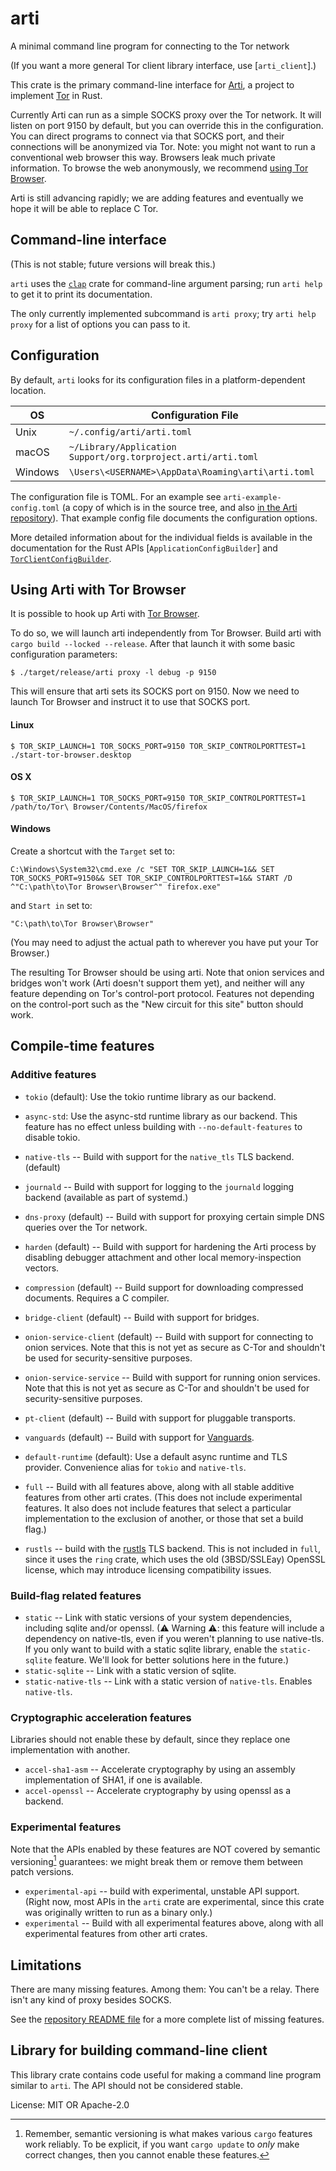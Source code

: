 # arti

A minimal command line program for connecting to the Tor network

(If you want a more general Tor client library interface, use
[`arti_client`].)

This crate is the primary command-line interface for
[Arti](https://gitlab.torproject.org/tpo/core/arti/), a project to implement
[Tor](https://www.torproject.org/) in Rust.

Currently Arti can run as a simple SOCKS proxy over the Tor network.
It will listen on port 9150 by default,
but you can override this in the configuration.
You can direct programs to connect via that SOCKS port,
and their connections will be anonymized via Tor.
Note: you might not want to run a conventional web browser this way.
Browsers leak much private information.
To browse the web anonymously,
we recommend [using Tor Browser](#using-arti-with-tor-browser).

Arti is still advancing rapidly; we are adding features and eventually
we hope it will be able to replace C Tor.

## Command-line interface

(This is not stable; future versions will break this.)

`arti` uses the [`clap`](https://docs.rs/clap/) crate for command-line
argument parsing; run `arti help` to get it to print its documentation.

The only currently implemented subcommand is `arti proxy`; try `arti help
proxy` for a list of options you can pass to it.

## Configuration

By default, `arti` looks for its configuration files in a platform-dependent
location.

| OS      | Configuration File                                 |
|---------|----------------------------------------------------|
| Unix    | `~/.config/arti/arti.toml`                         |
| macOS   | `~/Library/Application Support/org.torproject.arti/arti.toml`     |
| Windows | `\Users\<USERNAME>\AppData\Roaming\arti\arti.toml` |

The configuration file is TOML.
For an example see `arti-example-config.toml`
(a copy of which is in the source tree,
and also
[in the Arti repository](https://gitlab.torproject.org/tpo/core/arti/-/blob/main/crates/arti/src/arti-example-config.toml)).
That example config file documents the configuration options.

More detailed information about for the individual fields is available in the documentation
for the Rust APIs [`ApplicationConfigBuilder`] and
[`TorClientConfigBuilder`](arti_client::config::TorClientConfigBuilder).

## Using Arti with Tor Browser

It is possible to hook up Arti with
[Tor Browser](https://www.torproject.org/download/).

To do so, we will launch arti independently from Tor Browser. Build arti with
`cargo build --locked --release`.  After that launch it with some basic
configuration parameters:

```text
$ ./target/release/arti proxy -l debug -p 9150
```

This will ensure that arti sets its SOCKS port on 9150. Now we need to launch
Tor Browser and instruct it to use that SOCKS port.

#### Linux

```text
$ TOR_SKIP_LAUNCH=1 TOR_SOCKS_PORT=9150 TOR_SKIP_CONTROLPORTTEST=1 ./start-tor-browser.desktop
```

#### OS X

```text
$ TOR_SKIP_LAUNCH=1 TOR_SOCKS_PORT=9150 TOR_SKIP_CONTROLPORTTEST=1 /path/to/Tor\ Browser/Contents/MacOS/firefox
```

#### Windows

Create a shortcut with the `Target` set to:

```text
C:\Windows\System32\cmd.exe /c "SET TOR_SKIP_LAUNCH=1&& SET TOR_SOCKS_PORT=9150&& SET TOR_SKIP_CONTROLPORTTEST=1&& START /D ^"C:\path\to\Tor Browser\Browser^" firefox.exe"
```

and `Start in` set to:

```text
"C:\path\to\Tor Browser\Browser"
```

(You may need to adjust the actual path to wherever you have put your Tor
Browser.)

The resulting Tor Browser should be using arti.  Note that onion services
and bridges won't work (Arti doesn't support them yet), and neither will
any feature depending on Tor's control-port protocol. Features not depending
on the control-port such as the "New circuit for this site" button should
work.

## Compile-time features

### Additive features

* `tokio` (default): Use the tokio runtime library as our backend.
* `async-std`: Use the async-std runtime library as our backend. This
  feature has no effect unless building with `--no-default-features` to
  disable tokio.
* `native-tls` -- Build with support for the `native_tls` TLS backend.
  (default)
* `journald` -- Build with support for logging to the `journald` logging
  backend (available as part of systemd.)
* `dns-proxy` (default) -- Build with support for proxying certain simple
  DNS queries over the Tor network.
* `harden` (default) -- Build with support for hardening the Arti process by
  disabling debugger attachment and other local memory-inspection vectors.
* `compression` (default) -- Build support for downloading compressed
  documents. Requires a C compiler.
* `bridge-client` (default) -- Build with support for bridges.
* `onion-service-client` (default) -- Build with support for connecting to
  onion services. Note that this is not yet as secure as C-Tor and shouldn't
  be used for security-sensitive purposes.
* `onion-service-service` -- Build with support for running onion services.
  Note that this is not yet as secure as C-Tor and shouldn't
  be used for security-sensitive purposes.
* `pt-client` (default) -- Build with support for pluggable transports.
* `vanguards` (default) -- Build with support for [Vanguards](https://spec.torproject.org/vanguards-spec/).

* `default-runtime` (default): Use a default async runtime and TLS provider.
  Convenience alias for `tokio` and `native-tls`.

* `full` -- Build with all features above, along with all stable additive
  features from other arti crates.  (This does not include experimental
  features. It also does not include features that select a particular
  implementation to the exclusion of another, or those that set a build
  flag.)

* `rustls` -- build with the [rustls](https://github.com/rustls/rustls)
  TLS backend.  This is not included in `full`, since it uses the
  `ring` crate, which uses the old (3BSD/SSLEay) OpenSSL license, which may
  introduce licensing compatibility issues.

### Build-flag related features

* `static` -- Link with static versions of your system dependencies,
  including sqlite and/or openssl.  (⚠ Warning ⚠: this feature will include
  a dependency on native-tls, even if you weren't planning to use
  native-tls.  If you only want to build with a static sqlite library,
  enable the `static-sqlite` feature.  We'll look for better solutions here
  in the future.)
* `static-sqlite` -- Link with a static version of sqlite.
* `static-native-tls` -- Link with a static version of `native-tls`. Enables
  `native-tls`.

### Cryptographic acceleration features

Libraries should not enable these by default, since they replace one
implementation with another.

* `accel-sha1-asm` -- Accelerate cryptography by using an assembly
  implementation of SHA1, if one is available.
* `accel-openssl` -- Accelerate cryptography by using openssl as a backend.

### Experimental features

 Note that the APIs enabled by these features are NOT covered by semantic
 versioning[^1] guarantees: we might break them or remove them between patch
 versions.

* `experimental-api` -- build with experimental, unstable API support.
   (Right now, most APIs in the `arti` crate are experimental, since this
   crate was originally written to run as a binary only.)
* `experimental` -- Build with all experimental features above, along with
  all experimental features from other arti crates.

[^1]: Remember, semantic versioning is what makes various `cargo` features
work reliably. To be explicit, if you want `cargo update` to _only_ make
correct changes, then you cannot enable these features.

## Limitations

There are many missing features.  Among them: You can't be a relay. There isn't
any kind of proxy besides SOCKS.

See the [repository README
file](https://gitlab.torproject.org/tpo/core/arti/-/blob/main/README.md) for
a more complete list of missing features.

## Library for building command-line client

This library crate contains code useful for making a command line program
similar to `arti`. The API should not be considered stable.

License: MIT OR Apache-2.0
